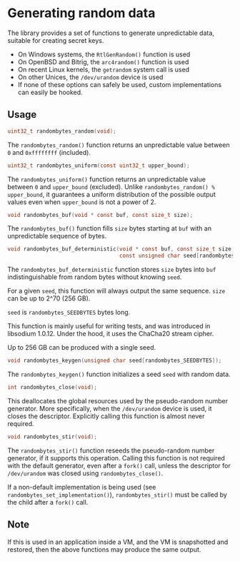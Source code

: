 # Generating random data

The library provides a set of functions to generate unpredictable data, suitable for creating secret keys.

- On Windows systems, the `RtlGenRandom()` function is used
- On OpenBSD and Bitrig, the `arc4random()` function is used
- On recent Linux kernels, the `getrandom` system call is used
- On other Unices, the `/dev/urandom` device is used
- If none of these options can safely be used, custom implementations can easily be hooked.

## Usage

```c
uint32_t randombytes_random(void);
```

The `randombytes_random()` function returns an unpredictable value between `0` and `0xffffffff` (included).

```c
uint32_t randombytes_uniform(const uint32_t upper_bound);
```

The `randombytes_uniform()` function returns an unpredictable value between `0` and `upper_bound` (excluded). Unlike `randombytes_random() % upper_bound`, it guarantees a uniform distribution of the possible output values even when `upper_bound` is not a power of 2.

```c
void randombytes_buf(void * const buf, const size_t size);
```

The `randombytes_buf()` function fills `size` bytes starting at `buf` with an unpredictable sequence of bytes.

```c
void randombytes_buf_deterministic(void * const buf, const size_t size,
                                   const unsigned char seed[randombytes_SEEDBYTES]);
```

The `randombytes_buf_deterministic` function stores `size` bytes into `buf` indistinguishable from random bytes without knowing `seed`.

For a given `seed`, this function will always output the same sequence. `size` can be up to 2^70 (256 GB).

`seed` is `randombytes_SEEDBYTES` bytes long.

This function is mainly useful for writing tests, and was introduced in libsodium 1.0.12. Under the hood, it uses the ChaCha20 stream cipher.

Up to 256 GB can be produced with a single seed.

```c
void randombytes_keygen(unsigned char seed[randombytes_SEEDBYTES]);
```

The `randombytes_keygen()` function initializes a seed `seed` with random data.

```c
int randombytes_close(void);
```

This deallocates the global resources used by the pseudo-random number generator. More specifically, when the `/dev/urandom` device is used, it closes the descriptor.
Explicitly calling this function is almost never required.

```c
void randombytes_stir(void);
```

The `randombytes_stir()` function reseeds the pseudo-random number generator, if it supports this operation. Calling this function is not required with the default generator, even after a `fork()` call, unless the descriptor for `/dev/urandom` was closed using `randombytes_close()`.

If a non-default implementation is being used (see `randombytes_set_implementation()`), `randombytes_stir()` must be called by the child after a `fork()` call.

## Note

If this is used in an application inside a VM, and the VM is snapshotted and restored, then the above functions may produce the same output.
